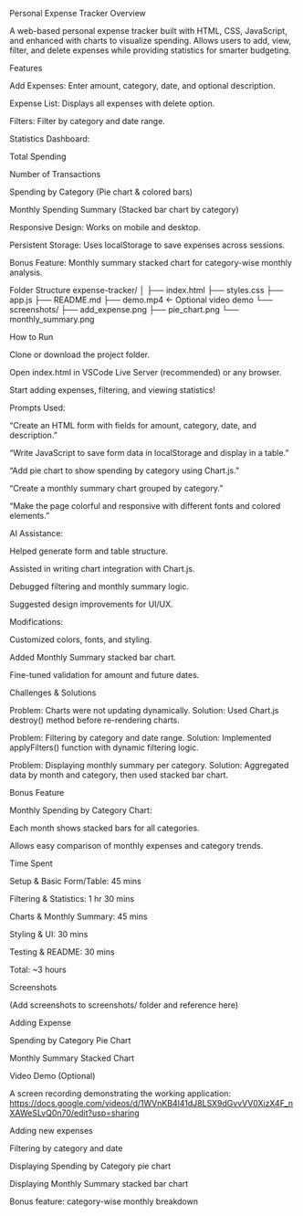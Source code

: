 Personal Expense Tracker
Overview

A web-based personal expense tracker built with HTML, CSS, JavaScript, and enhanced with charts to visualize spending.
Allows users to add, view, filter, and delete expenses while providing statistics for smarter budgeting.

Features

Add Expenses: Enter amount, category, date, and optional description.

Expense List: Displays all expenses with delete option.

Filters: Filter by category and date range.

Statistics Dashboard:

Total Spending

Number of Transactions

Spending by Category (Pie chart & colored bars)

Monthly Spending Summary (Stacked bar chart by category)

Responsive Design: Works on mobile and desktop.

Persistent Storage: Uses localStorage to save expenses across sessions.

Bonus Feature: Monthly summary stacked chart for category-wise monthly analysis.

Folder Structure
expense-tracker/
│
├── index.html
├── styles.css
├── app.js
├── README.md
├── demo.mp4        ← Optional video demo
└── screenshots/
      ├── add_expense.png
      ├── pie_chart.png
      └── monthly_summary.png

How to Run

Clone or download the project folder.

Open index.html in VSCode Live Server (recommended) or any browser.

Start adding expenses, filtering, and viewing statistics!


Prompts Used:

“Create an HTML form with fields for amount, category, date, and description.”

“Write JavaScript to save form data in localStorage and display in a table.”

“Add pie chart to show spending by category using Chart.js.”

“Create a monthly summary chart grouped by category.”

“Make the page colorful and responsive with different fonts and colored elements.”

AI Assistance:

Helped generate form and table structure.

Assisted in writing chart integration with Chart.js.

Debugged filtering and monthly summary logic.

Suggested design improvements for UI/UX.

Modifications:

Customized colors, fonts, and styling.

Added Monthly Summary stacked bar chart.

Fine-tuned validation for amount and future dates.

Challenges & Solutions

Problem: Charts were not updating dynamically.
Solution: Used Chart.js destroy() method before re-rendering charts.

Problem: Filtering by category and date range.
Solution: Implemented applyFilters() function with dynamic filtering logic.

Problem: Displaying monthly summary per category.
Solution: Aggregated data by month and category, then used stacked bar chart.

Bonus Feature

Monthly Spending by Category Chart:

Each month shows stacked bars for all categories.

Allows easy comparison of monthly expenses and category trends.

Time Spent

Setup & Basic Form/Table: 45 mins

Filtering & Statistics: 1 hr 30 mins

Charts & Monthly Summary: 45 mins

Styling & UI: 30 mins

Testing & README: 30 mins

Total: ~3 hours

Screenshots

(Add screenshots to screenshots/ folder and reference here)

Adding Expense


Spending by Category Pie Chart


Monthly Summary Stacked Chart


Video Demo (Optional)

A  screen recording demonstrating the working application: https://docs.google.com/videos/d/1WVnKB4l41dJ8LSX9dGvvVV0XizX4F_nXAWeSLvQ0n70/edit?usp=sharing

Adding new expenses

Filtering by category and date

Displaying Spending by Category pie chart

Displaying Monthly Summary stacked bar chart

Bonus feature: category-wise monthly breakdown

